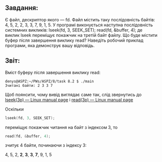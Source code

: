 ## Завдання:
 Є файл, дескриптор якого — fd. Файл містить таку послідовність байтів: 4, 5, 2, 2, 3, 3, 7, 9, 1, 5. У програмі виконується наступна послідовність системних викликів:
lseek(fd, 3, SEEK_SET);
read(fd, &buffer, 4);
де виклик lseek переміщує покажчик на третій байт файлу. Що буде містити буфер після завершення виклику read? Наведіть робочий приклад програми, яка демонструє вашу відповідь.


## Звіт:
Вміст буферу після завершення виклику read: 
```
denys@ASPZ:~/PWs/ASPZ/8/task 8.2 $ ./main
Зчитані байти: 2 3 3 7 
```

Щоб поянсити, чому вивід виглядає саме так, слід звернутись до 
[lseek(3p) — Linux manual page](https://man7.org/linux/man-pages/man3/lseek.3p.html)
і [read(3p) — Linux manual page](https://man7.org/linux/man-pages/man3/read.3p.html)

Оскільки 
```c
lseek(fd, 3, SEEK_SET); 
```
переміщує покажчик читання на байт з індексом 3, то
```c
read(fd, &buffer, 4);
```
зчитує 4 байти, починаючи з індексу 3:

4, 5, 2, __2__, __3__, __3__, __7__, 9, 1, 5